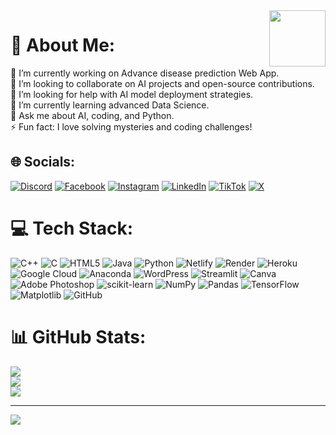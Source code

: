 

<img align="right" height="90" src="https://media.giphy.com/media/vwL5nonlNtIfK3wbiy/giphy.gif?cid=ecf05e4752kmpnxswoop5zkc6xqznp7q8g3gdheqkxiubb3i&ep=v1_gifs_search&rid=giphy.gif&ct=g"  />

# 💫 About Me:
🔭 I’m currently working on Advance disease prediction Web App.  <br>🤝 I’m looking to collaborate on AI projects and open-source contributions.  <br>🧠 I’m looking for help with AI model deployment strategies.  <br>🌱 I’m currently learning advanced Data Science.  <br>💬 Ask me about AI, coding, and Python.  <br>⚡ Fun fact: I love solving mysteries and coding challenges!  


## 🌐 Socials:
[![Discord](https://img.shields.io/badge/Discord-%237289DA.svg?logo=discord&logoColor=white)](https://discord.gg/.) [![Facebook](https://img.shields.io/badge/Facebook-%231877F2.svg?logo=Facebook&logoColor=white)](https://facebook.com/.) [![Instagram](https://img.shields.io/badge/Instagram-%23E4405F.svg?logo=Instagram&logoColor=white)](https://instagram.com/.) [![LinkedIn](https://img.shields.io/badge/LinkedIn-%230077B5.svg?logo=linkedin&logoColor=white)](https://linkedin.com/in/https://www.linkedin.com/in/mittalkabir27/) [![TikTok](https://img.shields.io/badge/TikTok-%23000000.svg?logo=TikTok&logoColor=white)](https://tiktok.com/@.) [![X](https://img.shields.io/badge/X-black.svg?logo=X&logoColor=white)](https://x.com/.) 

# 💻 Tech Stack:
![C++](https://img.shields.io/badge/c++-%2300599C.svg?style=for-the-badge&logo=c%2B%2B&logoColor=white) ![C](https://img.shields.io/badge/c-%2300599C.svg?style=for-the-badge&logo=c&logoColor=white) ![HTML5](https://img.shields.io/badge/html5-%23E34F26.svg?style=for-the-badge&logo=html5&logoColor=white) ![Java](https://img.shields.io/badge/java-%23ED8B00.svg?style=for-the-badge&logo=openjdk&logoColor=white) ![Python](https://img.shields.io/badge/python-3670A0?style=for-the-badge&logo=python&logoColor=ffdd54) ![Netlify](https://img.shields.io/badge/netlify-%23000000.svg?style=for-the-badge&logo=netlify&logoColor=#00C7B7) ![Render](https://img.shields.io/badge/Render-%46E3B7.svg?style=for-the-badge&logo=render&logoColor=white) ![Heroku](https://img.shields.io/badge/heroku-%23430098.svg?style=for-the-badge&logo=heroku&logoColor=white) ![Google Cloud](https://img.shields.io/badge/GoogleCloud-%234285F4.svg?style=for-the-badge&logo=google-cloud&logoColor=white) ![Anaconda](https://img.shields.io/badge/Anaconda-%2344A833.svg?style=for-the-badge&logo=anaconda&logoColor=white) ![WordPress](https://img.shields.io/badge/WordPress-%23117AC9.svg?style=for-the-badge&logo=WordPress&logoColor=white) ![Streamlit](https://img.shields.io/badge/Streamlit-%23FE4B4B.svg?style=for-the-badge&logo=streamlit&logoColor=white) ![Canva](https://img.shields.io/badge/Canva-%2300C4CC.svg?style=for-the-badge&logo=Canva&logoColor=white) ![Adobe Photoshop](https://img.shields.io/badge/adobe%20photoshop-%2331A8FF.svg?style=for-the-badge&logo=adobe%20photoshop&logoColor=white) ![scikit-learn](https://img.shields.io/badge/scikit--learn-%23F7931E.svg?style=for-the-badge&logo=scikit-learn&logoColor=white) ![NumPy](https://img.shields.io/badge/numpy-%23013243.svg?style=for-the-badge&logo=numpy&logoColor=white) ![Pandas](https://img.shields.io/badge/pandas-%23150458.svg?style=for-the-badge&logo=pandas&logoColor=white) ![TensorFlow](https://img.shields.io/badge/TensorFlow-%23FF6F00.svg?style=for-the-badge&logo=TensorFlow&logoColor=white) ![Matplotlib](https://img.shields.io/badge/Matplotlib-%23ffffff.svg?style=for-the-badge&logo=Matplotlib&logoColor=black) ![GitHub](https://img.shields.io/badge/github-%23121011.svg?style=for-the-badge&logo=github&logoColor=white)
# 📊 GitHub Stats:
![](https://github-readme-stats.vercel.app/api?username=Mittalkabir&theme=github_dark_dimmed&hide_border=false&include_all_commits=true&count_private=true)<br/>
![](https://github-readme-streak-stats.herokuapp.com/?user=Mittalkabir&theme=github_dark_dimmed&hide_border=false)<br/>
![](https://github-readme-stats.vercel.app/api/top-langs/?username=Mittalkabir&theme=github_dark_dimmed&hide_border=false&include_all_commits=true&count_private=true&layout=compact)

---
[![](https://visitcount.itsvg.in/api?id=Mittalkabir&icon=0&color=0)](https://visitcount.itsvg.in)

<!-- Proudly created with GPRM ( https://gprm.itsvg.in ) -->

